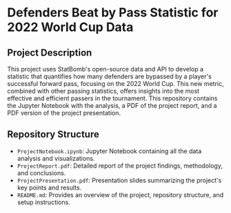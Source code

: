 # Defenders Beat by Pass Statistic for 2022 World Cup Data

## Project Description

This project uses StatBomb's open-source data and API to develop a statistic that quantifies how many defenders are bypassed by a player's successful forward pass, focusing on the 2022 World Cup. This new metric, combined with other passing statistics, offers insights into the most effective and efficient passers in the tournament. This repository contains the Jupyter Notebook with the analysis, a PDF of the project report, and a PDF version of the project presentation.

## Repository Structure

- `ProjectNotebook.ipynb`: Jupyter Notebook containing all the data analysis and visualizations.
- `ProjectReport.pdf`: Detailed report of the project findings, methodology, and conclusions.
- `ProjectPresentation.pdf`: Presentation slides summarizing the project's key points and results.
- `README.md`: Provides an overview of the project, repository structure, and setup instructions.

